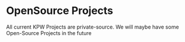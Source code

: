 # OpenSource Projects
All current KPW Projects are private-source. We will maybe have some Open-Source Projects in the future